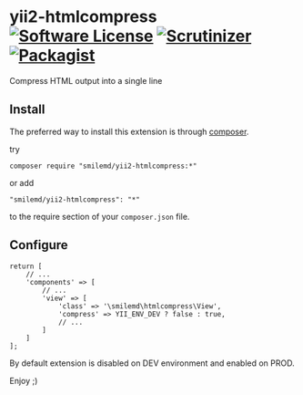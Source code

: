 # yii2-htmlcompress [![Software License](https://img.shields.io/badge/license-MIT-brightgreen.svg?style=flat-square)](LICENSE) [![Scrutinizer](https://img.shields.io/scrutinizer/g/smilemd/yii2-htmlcompress.svg?style=flat-square)](https://scrutinizer-ci.com/g/smilemd/yii2-htmlcompress/) [![Packagist](https://img.shields.io/packagist/dt/doctrine/orm.svg?style=flat-square)](https://packagist.org/packages/smilemd/yii2-htmlcompress)

Compress HTML output into a single line

## Install

The preferred way to install this extension is through [composer](http://getcomposer.org/download/).

try

```
composer require "smilemd/yii2-htmlcompress:*"
```

or add

```
"smilemd/yii2-htmlcompress": "*"
```

to the require section of your `composer.json` file.

## Configure

```
return [
    // ...
    'components' => [
        // ...
        'view' => [
            'class' => '\smilemd\htmlcompress\View',
            'compress' => YII_ENV_DEV ? false : true,
            // ...
        ]
    ]
];
```

By default extension is disabled on DEV environment and enabled on PROD.

Enjoy ;)
